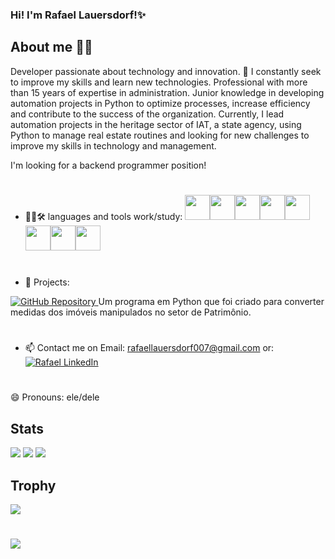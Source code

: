 ### Hi! I'm Rafael Lauersdorf!✨


## About me 👨‍💻

Developer passionate about technology and innovation. 🚀 I constantly seek to improve my skills and learn new technologies.
Professional with more than 15 years of expertise in administration. Junior knowledge in developing automation projects in Python to optimize processes, increase efficiency and contribute to the success of the organization. 
Currently, I lead automation projects in the heritage sector of IAT, a state agency, using Python to manage real estate routines and looking for new challenges to improve my skills in technology and management.

I'm looking for a backend programmer position!


#
- 👨‍💻🛠 languages and tools work/study:
<img src="https://cdn.jsdelivr.net/gh/devicons/devicon/icons/python/python-original-wordmark.svg" width="40" height="40"/><img src="https://cdn.jsdelivr.net/gh/devicons/devicon/icons/mysql/mysql-original-wordmark.svg" width="40" height="40"/><img src="https://cdn.jsdelivr.net/gh/devicons/devicon/icons/java/java-original-wordmark.svg" width="40" height="40" /><img src="https://cdn.jsdelivr.net/gh/devicons/devicon/icons/html5/html5-original.svg" width="40" height="40"/><img src="https://cdn.jsdelivr.net/gh/devicons/devicon/icons/css3/css3-original.svg" width="40" height="40"/><img src="https://cdn.jsdelivr.net/gh/devicons/devicon/icons/github/github-original.svg" width="40" height="40"/><img src="https://cdn.jsdelivr.net/gh/devicons/devicon/icons/visualstudio/visualstudio-plain.svg" width="40" height="40"/><img src="https://cdn.jsdelivr.net/gh/devicons/devicon/icons/nodejs/nodejs-original.svg" width="40" height="40"/>
          
#
- 📂 Projects: 

<div align="left">
  <a href="https://github.com/Rafaellauersdorf/Conversor-de-Medidas-para-Im-veis.git">
    <img src="https://img.shields.io/badge/Conversor%20de%20Medidas-100000?style=for-the-badge&logo=github&logoColor=white" alt="GitHub Repository"/>
  </a>
   Um programa em Python que foi criado para converter medidas dos imóveis manipulados no setor de Patrimônio. 
</div>

           
         
#          

- 📫 Contact me on Email: rafaellauersdorf007@gmail.com
or: [![Rafael LinkedIn](https://img.shields.io/badge/Rafael%20LinkedIn-0077B5?style=for-the-badge&logo=linkedin&logoColor=white)](https://www.linkedin.com/in/rafael-fdv-314825205)



#

😄 Pronouns: ele/dele


## Stats
![](https://github-readme-stats-git-masterrstaa-rickstaa.vercel.app/api?username=Rafaellauersdorf&show_icons=true&theme=dracula&include_all_commits=true&count_private=true")
![](https://github-readme-stats.vercel.app/api/top-langs/?username=Rafaellauersdorf&theme=dracula&hide=TeX&layout=compact)
![](https://streak-stats.demolab.com/?user=Rafaellauersdorf&theme=dracula)

## Trophy 

![](https://github-profile-trophy.vercel.app/?username=Rafaellauersdorf&theme=onedark)

#
 
![](https://komarev.com/ghpvc/?username=Rafaellauersdorf&style=flat-square&label=Views)

